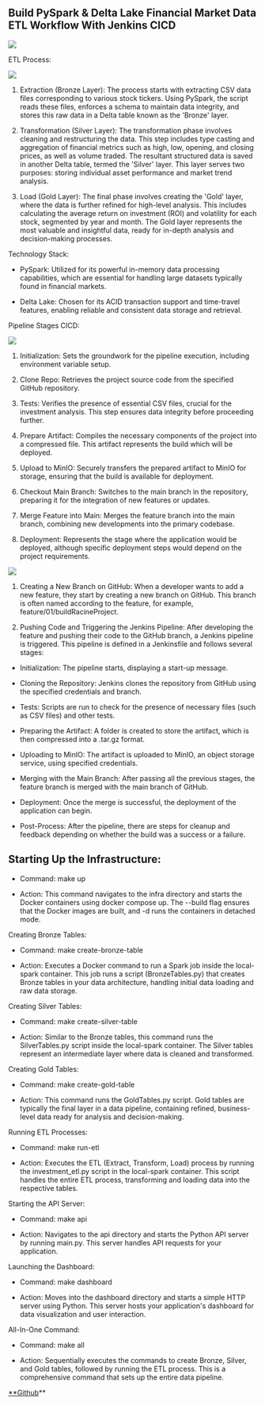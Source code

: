## Build PySpark & Delta Lake Financial Market Data ETL Workflow With Jenkins CICD

![](https://cdn-images-1.medium.com/max/2346/1*E5x0rf2Fnyz5MgM8Ast6cA.png)

ETL Process:

![](https://cdn-images-1.medium.com/max/3214/1*FeFC80C7gIjGXh3RhjTlHg.png)

1.  Extraction (Bronze Layer): The process starts with extracting CSV
    data files corresponding to various stock tickers. Using PySpark,
    the script reads these files, enforces a schema to maintain data
    integrity, and stores this raw data in a Delta table known as the
    'Bronze' layer.

2.  Transformation (Silver Layer): The transformation phase involves
    cleaning and restructuring the data. This step includes type casting
    and aggregation of financial metrics such as high, low, opening, and
    closing prices, as well as volume traded. The resultant structured
    data is saved in another Delta table, termed the 'Silver' layer.
    This layer serves two purposes: storing individual asset performance
    and market trend analysis.

3.  Load (Gold Layer): The final phase involves creating the 'Gold'
    layer, where the data is further refined for high-level analysis.
    This includes calculating the average return on investment (ROI) and
    volatility for each stock, segmented by year and month. The Gold
    layer represents the most valuable and insightful data, ready for
    in-depth analysis and decision-making processes.

Technology Stack:

-   PySpark: Utilized for its powerful in-memory data processing
    capabilities, which are essential for handling large datasets
    typically found in financial markets.

-   Delta Lake: Chosen for its ACID transaction support and time-travel
    features, enabling reliable and consistent data storage and
    retrieval.

Pipeline Stages CICD:

![](https://cdn-images-1.medium.com/max/3194/1*WM28jPhRZy79TvEZabxDDQ.png)

1.  Initialization: Sets the groundwork for the pipeline execution,
    including environment variable setup.

2.  Clone Repo: Retrieves the project source code from the specified
    GitHub repository.

3.  Tests: Verifies the presence of essential CSV files, crucial for the
    investment analysis. This step ensures data integrity before
    proceeding further.

4.  Prepare Artifact: Compiles the necessary components of the project
    into a compressed file. This artifact represents the build which
    will be deployed.

5.  Upload to MinIO: Securely transfers the prepared artifact to MinIO
    for storage, ensuring that the build is available for deployment.

6.  Checkout Main Branch: Switches to the main branch in the repository,
    preparing it for the integration of new features or updates.

7.  Merge Feature into Main: Merges the feature branch into the main
    branch, combining new developments into the primary codebase.

8.  Deployment: Represents the stage where the application would be
    deployed, although specific deployment steps would depend on the
    project requirements.

![](https://cdn-images-1.medium.com/max/3826/1*ZDVB4GUlEkKsdRGUBm4n7g.png)

1.  Creating a New Branch on GitHub: When a developer wants to add a new
    feature, they start by creating a new branch on GitHub. This branch
    is often named according to the feature, for example,
    feature/01/buildRacineProject.

2.  Pushing Code and Triggering the Jenkins Pipeline: After developing
    the feature and pushing their code to the GitHub branch, a Jenkins
    pipeline is triggered. This pipeline is defined in a Jenkinsfile and
    follows several stages:

-   Initialization: The pipeline starts, displaying a start-up message.

-   Cloning the Repository: Jenkins clones the repository from GitHub
    using the specified credentials and branch.

-   Tests: Scripts are run to check for the presence of necessary files
    (such as CSV files) and other tests.

-   Preparing the Artifact: A folder is created to store the artifact,
    which is then compressed into a .tar.gz format.

-   Uploading to MinIO: The artifact is uploaded to MinIO, an object
    storage service, using specified credentials.

-   Merging with the Main Branch: After passing all the previous stages,
    the feature branch is merged with the main branch of GitHub.

-   Deployment: Once the merge is successful, the deployment of the
    application can begin.

-   Post-Process: After the pipeline, there are steps for cleanup and
    feedback depending on whether the build was a success or a failure.

## Starting Up the Infrastructure:

-   Command: make up

-   Action: This command navigates to the infra directory and starts the
    Docker containers using docker compose up. The --build flag ensures
    that the Docker images are built, and -d runs the containers in
    detached mode.

Creating Bronze Tables:

-   Command: make create-bronze-table

-   Action: Executes a Docker command to run a Spark job inside the
    local-spark container. This job runs a script (BronzeTables.py) that
    creates Bronze tables in your data architecture, handling initial
    data loading and raw data storage.

Creating Silver Tables:

-   Command: make create-silver-table

-   Action: Similar to the Bronze tables, this command runs the
    SilverTables.py script inside the local-spark container. The Silver
    tables represent an intermediate layer where data is cleaned and
    transformed.

Creating Gold Tables:

-   Command: make create-gold-table

-   Action: This command runs the GoldTables.py script. Gold tables are
    typically the final layer in a data pipeline, containing refined,
    business-level data ready for analysis and decision-making.

Running ETL Processes:

-   Command: make run-etl

-   Action: Executes the ETL (Extract, Transform, Load) process by
    running the investment_etl.py script in the local-spark container.
    This script handles the entire ETL process, transforming and loading
    data into the respective tables.

Starting the API Server:

-   Command: make api

-   Action: Navigates to the api directory and starts the Python API
    server by running main.py. This server handles API requests for your
    application.

Launching the Dashboard:

-   Command: make dashboard

-   Action: Moves into the dashboard directory and starts a simple HTTP
    server using Python. This server hosts your application's dashboard
    for data visualization and user interaction.

All-In-One Command:

-   Command: make all

-   Action: Sequentially executes the commands to create Bronze, Silver,
    and Gold tables, followed by running the ETL process. This is a
    comprehensive command that sets up the entire data pipeline.

[\*\*Github](https://github.com/Stefen-Taime/investissement)\*\*
